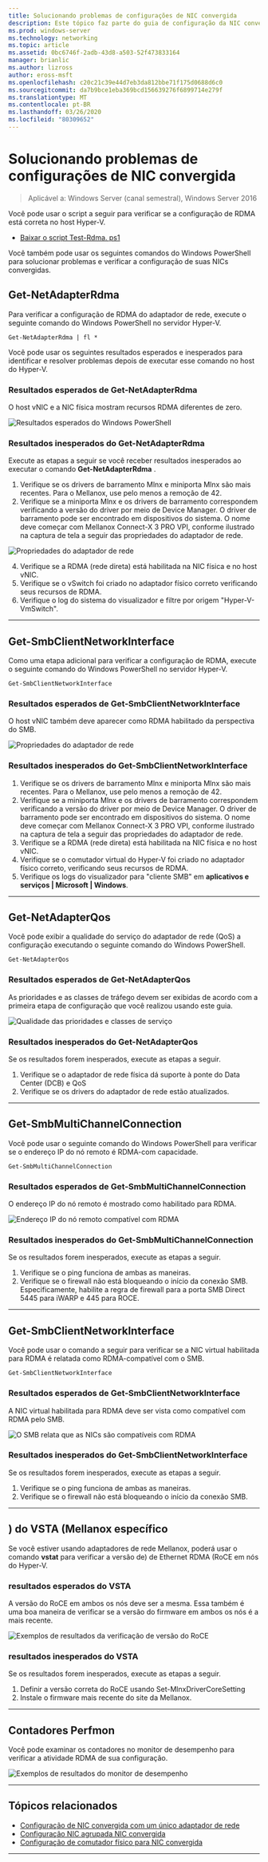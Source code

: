 ```yaml
---
title: Solucionando problemas de configurações de NIC convergida
description: Este tópico faz parte do guia de configuração da NIC convergida para o Windows Server 2016.
ms.prod: windows-server
ms.technology: networking
ms.topic: article
ms.assetid: 0bc6746f-2adb-43d8-a503-52f473833164
manager: brianlic
ms.author: lizross
author: eross-msft
ms.openlocfilehash: c20c21c39e44d7eb3da812bbe71f175d0688d6c0
ms.sourcegitcommit: da7b9bce1eba369bcd156639276f6899714e279f
ms.translationtype: MT
ms.contentlocale: pt-BR
ms.lasthandoff: 03/26/2020
ms.locfileid: "80309652"
---
```

# <a name="troubleshooting-converged-nic-configurations"></a>Solucionando problemas de configurações de NIC convergida

>Aplicável a: Windows Server (canal semestral), Windows Server 2016

Você pode usar o script a seguir para verificar se a configuração de RDMA está correta no host Hyper-V.

- [Baixar o script Test-Rdma. ps1](https://github.com/Microsoft/SDN/blob/master/Diagnostics/Test-Rdma.ps1)

Você também pode usar os seguintes comandos do Windows PowerShell para solucionar problemas e verificar a configuração de suas NICs convergidas.

## <a name="get-netadapterrdma"></a>Get-NetAdapterRdma

Para verificar a configuração de RDMA do adaptador de rede, execute o seguinte comando do Windows PowerShell no servidor Hyper-V.

    
    Get-NetAdapterRdma | fl *
    

Você pode usar os seguintes resultados esperados e inesperados para identificar e resolver problemas depois de executar esse comando no host do Hyper-V.

### <a name="get-netadapterrdma-expected-results"></a>Resultados esperados de Get-NetAdapterRdma

O host vNIC e a NIC física mostram recursos RDMA diferentes de zero.

![Resultados esperados do Windows PowerShell](../../media/Converged-NIC/CNIC-Troubleshooting/cnic-tshoot-01.jpg)

### <a name="get-netadapterrdma-unexpected-results"></a>Resultados inesperados do Get-NetAdapterRdma

Execute as etapas a seguir se você receber resultados inesperados ao executar o comando **Get-NetAdapterRdma** .

1. Verifique se os drivers de barramento Mlnx e miniporta Mlnx são mais recentes. Para o Mellanox, use pelo menos a remoção de 42. 
2. Verifique se a miniporta Mlnx e os drivers de barramento correspondem verificando a versão do driver por meio de Device Manager. O driver de barramento pode ser encontrado em dispositivos do sistema. O nome deve começar com Mellanox Connect-X 3 PRO VPI, conforme ilustrado na captura de tela a seguir das propriedades do adaptador de rede.

![Propriedades do adaptador de rede](../../media/Converged-NIC/CNIC-Troubleshooting/cnic-tshoot-02.jpg)

4. Verifique se a RDMA (rede direta) está habilitada na NIC física e no host vNIC.
5. Verifique se o vSwitch foi criado no adaptador físico correto verificando seus recursos de RDMA.
6. Verifique o log do sistema do visualizador e filtre por origem "Hyper-V-VmSwitch".

--- 

## <a name="get-smbclientnetworkinterface"></a>Get-SmbClientNetworkInterface

Como uma etapa adicional para verificar a configuração de RDMA, execute o seguinte comando do Windows PowerShell no servidor Hyper-V.


    Get-SmbClientNetworkInterface

### <a name="get-smbclientnetworkinterface-expected-results"></a>Resultados esperados de Get-SmbClientNetworkInterface

O host vNIC também deve aparecer como RDMA habilitado da perspectiva do SMB.

![Propriedades do adaptador de rede](../../media/Converged-NIC/CNIC-Troubleshooting/cnic-tshoot-03.jpg)


### <a name="get-smbclientnetworkinterface-unexpected-results"></a>Resultados inesperados do Get-SmbClientNetworkInterface

1. Verifique se os drivers de barramento Mlnx e miniporta Mlnx são mais recentes. Para o Mellanox, use pelo menos a remoção de 42. 
2. Verifique se a miniporta Mlnx e os drivers de barramento correspondem verificando a versão do driver por meio de Device Manager. O driver de barramento pode ser encontrado em dispositivos do sistema. O nome deve começar com Mellanox Connect-X 3 PRO VPI, conforme ilustrado na captura de tela a seguir das propriedades do adaptador de rede.
3. Verifique se a RDMA (rede direta) está habilitada na NIC física e no host vNIC.
4. Verifique se o comutador virtual do Hyper-V foi criado no adaptador físico correto, verificando seus recursos de RDMA.
5. Verifique os logs do visualizador para "cliente SMB" em **aplicativos e serviços | Microsoft | Windows**.

--- 

## <a name="get-netadapterqos"></a>Get-NetAdapterQos

Você pode exibir a qualidade do serviço do adaptador de rede \(QoS\) a configuração executando o seguinte comando do Windows PowerShell.

    Get-NetAdapterQos

### <a name="get-netadapterqos-expected-results"></a>Resultados esperados de Get-NetAdapterQos

As prioridades e as classes de tráfego devem ser exibidas de acordo com a primeira etapa de configuração que você realizou usando este guia.

![Qualidade das prioridades e classes de serviço](../../media/Converged-NIC/CNIC-Troubleshooting/cnic-tshoot-04.jpg)

### <a name="get-netadapterqos-unexpected-results"></a>Resultados inesperados do Get-NetAdapterQos

Se os resultados forem inesperados, execute as etapas a seguir.

1. Verifique se o adaptador de rede física dá suporte à ponte do Data Center \(DCB\) e QoS
2. Verifique se os drivers do adaptador de rede estão atualizados.

--- 

## <a name="get-smbmultichannelconnection"></a>Get-SmbMultiChannelConnection

Você pode usar o seguinte comando do Windows PowerShell para verificar se o endereço IP do nó remoto é RDMA\-com capacidade.

    Get-SmbMultiChannelConnection


### <a name="get-smbmultichannelconnection-expected-results"></a>Resultados esperados de Get-SmbMultiChannelConnection

O endereço IP do nó remoto é mostrado como habilitado para RDMA.

![Endereço IP do nó remoto compatível com RDMA](../../media/Converged-NIC/CNIC-Troubleshooting/cnic-tshoot-05.jpg)

### <a name="get-smbmultichannelconnection-unexpected-results"></a>Resultados inesperados do Get-SmbMultiChannelConnection

Se os resultados forem inesperados, execute as etapas a seguir.

1. Verifique se o ping funciona de ambas as maneiras.
2. Verifique se o firewall não está bloqueando o início da conexão SMB. Especificamente, habilite a regra de firewall para a porta SMB Direct 5445 para iWARP e 445 para ROCE.

--- 

## <a name="get-smbclientnetworkinterface"></a>Get-SmbClientNetworkInterface

Você pode usar o comando a seguir para verificar se a NIC virtual habilitada para RDMA é relatada como RDMA\-compatível com o SMB.

    Get-SmbClientNetworkInterface


### <a name="get-smbclientnetworkinterface-expected-results"></a>Resultados esperados de Get-SmbClientNetworkInterface

A NIC virtual habilitada para RDMA deve ser vista como compatível com RDMA pelo SMB.

![O SMB relata que as NICs são compatíveis com RDMA](../../media/Converged-NIC/CNIC-Troubleshooting/cnic-tshoot-06.jpg)

### <a name="get-smbclientnetworkinterface-unexpected-results"></a>Resultados inesperados do Get-SmbClientNetworkInterface

Se os resultados forem inesperados, execute as etapas a seguir.

1. Verifique se o ping funciona de ambas as maneiras.
2. Verifique se o firewall não está bloqueando o início da conexão SMB.

--- 

## <a name="vstat-mellanox-specific"></a>\) do VSTA \(Mellanox específico

Se você estiver usando adaptadores de rede Mellanox, poderá usar o comando **vstat** para verificar a versão de\) de Ethernet RDMA \(RoCE em nós do Hyper-V.

### <a name="vstat-expected-results"></a>resultados esperados do VSTA

A versão do RoCE em ambos os nós deve ser a mesma. Essa também é uma boa maneira de verificar se a versão do firmware em ambos os nós é a mais recente.

![Exemplos de resultados da verificação de versão do RoCE](../../media/Converged-NIC/CNIC-Troubleshooting/cnic-tshoot-07.jpg)

### <a name="vstat-unexpected-results"></a>resultados inesperados do VSTA

Se os resultados forem inesperados, execute as etapas a seguir.

1. Definir a versão correta do RoCE usando Set-MlnxDriverCoreSetting
2. Instale o firmware mais recente do site da Mellanox.

--- 

## <a name="perfmon-counters"></a>Contadores Perfmon

Você pode examinar os contadores no monitor de desempenho para verificar a atividade RDMA de sua configuração.

![Exemplos de resultados do monitor de desempenho](../../media/Converged-NIC/CNIC-Troubleshooting/cnic-tshoot-08.jpg)

--- 

## <a name="related-topics"></a>Tópicos relacionados

- [Configuração de NIC convergida com um único adaptador de rede](cnic-single.md)
- [Configuração NIC agrupada NIC convergida](cnic-datacenter.md)
- [Configuração de comutador físico para NIC convergida](cnic-app-switch-config.md)

---

